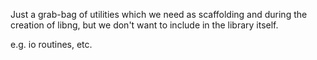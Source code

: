 Just a grab-bag of utilities which we need as scaffolding and during the
creation of libng, but we don't want to include in the library itself.

e.g. io routines, etc.

